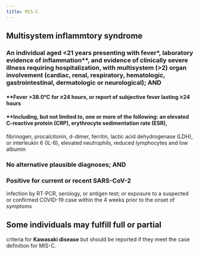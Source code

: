 ```yaml
---
title: MIS-C
---
```


## Multisystem inflammtory syndrome
### An individual aged <21 years presenting with **fever***, laboratory evidence of inflammation**, and evidence of clinically severe illness requiring hospitalization, with multisystem (>2) organ involvement (cardiac, renal, respiratory, hematologic, gastrointestinal, dermatologic or neurological); AND
#### **Fever >38.0°C for ≥24 hours, or report of subjective fever lasting ≥24 hours
#### **Including, but not limited to, one or more of the following: an elevated C-reactive protein (CRP), erythrocyte sedimentation rate (ESR),
fibrinogen, procalcitonin, d-dimer, ferritin, lactic acid dehydrogenase (LDH), or interleukin 6 (IL-6), elevated neutrophils, reduced lymphocytes and low albumin
### No alternative plausible diagnoses; AND
### Positive for current or recent SARS-CoV-2
infection by RT-PCR, serology, or antigen test; or exposure to a suspected or confirmed COVID-19 case within the 4 weeks prior to the onset of
symptoms
##
## Some individuals may fulfill full or partial
criteria for **Kawasaki disease** but should be
reported if they meet the case definition for
MIS-C.
